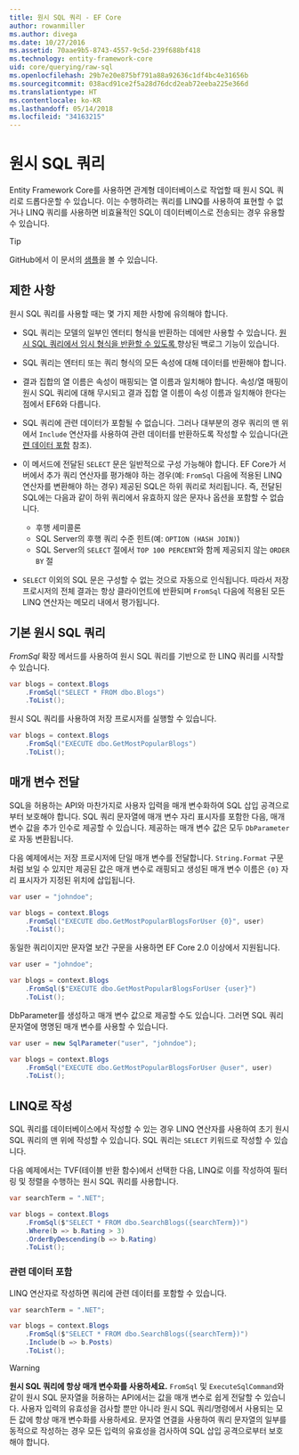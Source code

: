 ```yaml
---
title: 원시 SQL 쿼리 - EF Core
author: rowanmiller
ms.author: divega
ms.date: 10/27/2016
ms.assetid: 70aae9b5-8743-4557-9c5d-239f688bf418
ms.technology: entity-framework-core
uid: core/querying/raw-sql
ms.openlocfilehash: 29b7e20e875bf791a88a92636c1df4bc4e31656b
ms.sourcegitcommit: 038acd91ce2f5a28d76dcd2eab72eeba225e366d
ms.translationtype: HT
ms.contentlocale: ko-KR
ms.lasthandoff: 05/14/2018
ms.locfileid: "34163215"
---
```

# <a name="raw-sql-queries"></a>원시 SQL 쿼리

Entity Framework Core를 사용하면 관계형 데이터베이스로 작업할 때 원시 SQL 쿼리로 드롭다운할 수 있습니다. 이는 수행하려는 쿼리를 LINQ를 사용하여 표현할 수 없거나 LINQ 쿼리를 사용하면 비효율적인 SQL이 데이터베이스로 전송되는 경우 유용할 수 있습니다.

> [!TIP]  
> GitHub에서 이 문서의 [샘플](https://github.com/aspnet/EntityFramework.Docs/tree/master/samples/core/Querying)을 볼 수 있습니다.

## <a name="limitations"></a>제한 사항

원시 SQL 쿼리를 사용할 때는 몇 가지 제한 사항에 유의해야 합니다.
* SQL 쿼리는 모델의 일부인 엔터티 형식을 반환하는 데에만 사용할 수 있습니다. [원시 SQL 쿼리에서 임시 형식을 반환할 수 있도록 ](https://github.com/aspnet/EntityFramework/issues/1862) 향상된 백로그 기능이 있습니다.

* SQL 쿼리는 엔터티 또는 쿼리 형식의 모든 속성에 대해 데이터를 반환해야 합니다.

* 결과 집합의 열 이름은 속성이 매핑되는 열 이름과 일치해야 합니다. 속성/열 매핑이 원시 SQL 쿼리에 대해 무시되고 결과 집합 열 이름이 속성 이름과 일치해야 한다는 점에서 EF6와 다릅니다.

* SQL 쿼리에 관련 데이터가 포함될 수 없습니다. 그러나 대부분의 경우 쿼리의 맨 위에서 `Include` 연산자를 사용하여 관련 데이터를 반환하도록 작성할 수 있습니다([관련 데이터 포함](#including-related-data) 참조).

* 이 메서드에 전달된 `SELECT` 문은 일반적으로 구성 가능해야 합니다. EF Core가 서버에서 추가 쿼리 연산자를 평가해야 하는 경우(예: `FromSql` 다음에 적용된 LINQ 연산자를 변환해야 하는 경우) 제공된 SQL은 하위 쿼리로 처리됩니다. 즉, 전달된 SQL에는 다음과 같이 하위 쿼리에서 유효하지 않은 문자나 옵션을 포함할 수 없습니다.
  * 후행 세미콜론
  * SQL Server의 후행 쿼리 수준 힌트(예: `OPTION (HASH JOIN)`)
  * SQL Server의 `SELECT` 절에서 `TOP 100 PERCENT`와 함께 제공되지 않는 `ORDER BY` 절

* `SELECT` 이외의 SQL 문은 구성할 수 없는 것으로 자동으로 인식됩니다. 따라서 저장 프로시저의 전체 결과는 항상 클라이언트에 반환되며 `FromSql` 다음에 적용된 모든 LINQ 연산자는 메모리 내에서 평가됩니다. 

## <a name="basic-raw-sql-queries"></a>기본 원시 SQL 쿼리

*FromSql* 확장 메서드를 사용하여 원시 SQL 쿼리를 기반으로 한 LINQ 쿼리를 시작할 수 있습니다.

<!-- [!code-csharp[Main](samples/core/Querying/Querying/RawSQL/Sample.cs)] -->
``` csharp
var blogs = context.Blogs
    .FromSql("SELECT * FROM dbo.Blogs")
    .ToList();
```

원시 SQL 쿼리를 사용하여 저장 프로시저를 실행할 수 있습니다.

<!-- [!code-csharp[Main](samples/core/Querying/Querying/RawSQL/Sample.cs)] -->
``` csharp
var blogs = context.Blogs
    .FromSql("EXECUTE dbo.GetMostPopularBlogs")
    .ToList();
```

## <a name="passing-parameters"></a>매개 변수 전달

SQL을 허용하는 API와 마찬가지로 사용자 입력을 매개 변수화하여 SQL 삽입 공격으로부터 보호해야 합니다. SQL 쿼리 문자열에 매개 변수 자리 표시자를 포함한 다음, 매개 변수 값을 추가 인수로 제공할 수 있습니다. 제공하는 매개 변수 값은 모두 `DbParameter`로 자동 변환됩니다.

다음 예제에서는 저장 프로시저에 단일 매개 변수를 전달합니다. `String.Format` 구문처럼 보일 수 있지만 제공된 값은 매개 변수로 래핑되고 생성된 매개 변수 이름은 `{0}` 자리 표시자가 지정된 위치에 삽입됩니다.

<!-- [!code-csharp[Main](samples/core/Querying/Querying/RawSQL/Sample.cs)] -->
``` csharp
var user = "johndoe";

var blogs = context.Blogs
    .FromSql("EXECUTE dbo.GetMostPopularBlogsForUser {0}", user)
    .ToList();
```

동일한 쿼리이지만 문자열 보간 구문을 사용하면 EF Core 2.0 이상에서 지원됩니다.

<!-- [!code-csharp[Main](samples/core/Querying/Querying/RawSQL/Sample.cs)] -->
``` csharp
var user = "johndoe";

var blogs = context.Blogs
    .FromSql($"EXECUTE dbo.GetMostPopularBlogsForUser {user}")
    .ToList();
```

DbParameter를 생성하고 매개 변수 값으로 제공할 수도 있습니다. 그러면 SQL 쿼리 문자열에 명명된 매개 변수를 사용할 수 있습니다.

<!-- [!code-csharp[Main](samples/core/Querying/Querying/RawSQL/Sample.cs)] -->
``` csharp
var user = new SqlParameter("user", "johndoe");

var blogs = context.Blogs
    .FromSql("EXECUTE dbo.GetMostPopularBlogsForUser @user", user)
    .ToList();
```

## <a name="composing-with-linq"></a>LINQ로 작성

SQL 쿼리를 데이터베이스에서 작성할 수 있는 경우 LINQ 연산자를 사용하여 초기 원시 SQL 쿼리의 맨 위에 작성할 수 있습니다. SQL 쿼리는 `SELECT` 키워드로 작성할 수 있습니다.

다음 예제에서는 TVF(테이블 반환 함수)에서 선택한 다음, LINQ로 이를 작성하여 필터링 및 정렬을 수행하는 원시 SQL 쿼리를 사용합니다.

<!-- [!code-csharp[Main](samples/core/Querying/Querying/RawSQL/Sample.cs)] -->
``` csharp
var searchTerm = ".NET";

var blogs = context.Blogs
    .FromSql($"SELECT * FROM dbo.SearchBlogs({searchTerm})")
    .Where(b => b.Rating > 3)
    .OrderByDescending(b => b.Rating)
    .ToList();
```

### <a name="including-related-data"></a>관련 데이터 포함

LINQ 연산자로 작성하면 쿼리에 관련 데이터를 포함할 수 있습니다.

<!-- [!code-csharp[Main](samples/core/Querying/Querying/RawSQL/Sample.cs)] -->
``` csharp
var searchTerm = ".NET";

var blogs = context.Blogs
    .FromSql($"SELECT * FROM dbo.SearchBlogs({searchTerm})")
    .Include(b => b.Posts)
    .ToList();
```

> [!WARNING]  
> **원시 SQL 쿼리에 항상 매개 변수화를 사용하세요.** `FromSql` 및 `ExecuteSqlCommand`와 같이 원시 SQL 문자열을 허용하는 API에서는 값을 매개 변수로 쉽게 전달할 수 있습니다. 사용자 입력의 유효성을 검사할 뿐만 아니라 원시 SQL 쿼리/명령에서 사용되는 모든 값에 항상 매개 변수화를 사용하세요. 문자열 연결을 사용하여 쿼리 문자열의 일부를 동적으로 작성하는 경우 모든 입력의 유효성을 검사하여 SQL 삽입 공격으로부터 보호해야 합니다.
